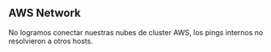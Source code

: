 ## AWS Network

No logramos conectar nuestras nubes de cluster AWS, los pings internos no resolvieron a otros hosts.
